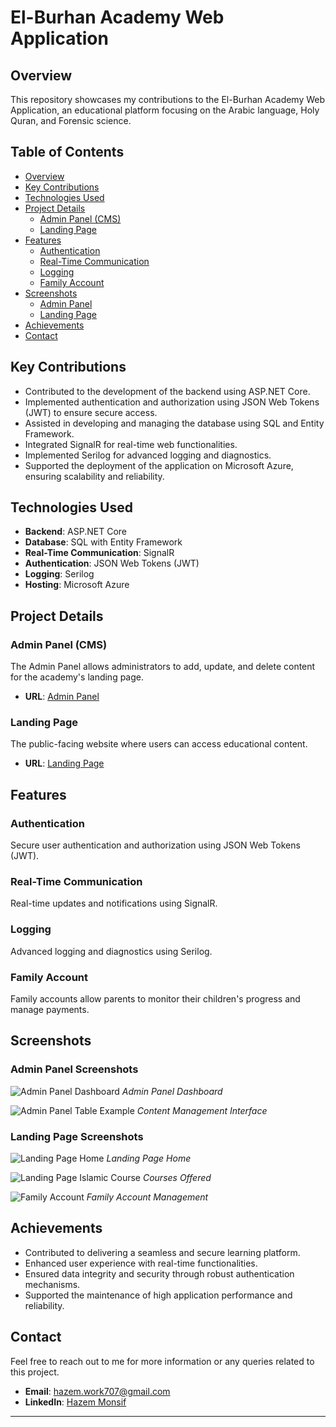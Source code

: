 # El-Burhan Academy Web Application

## Overview

This repository showcases my contributions to the El-Burhan Academy Web Application, an educational platform focusing on the Arabic language, Holy Quran, and Forensic science.

## Table of Contents

- [Overview](#overview)
- [Key Contributions](#key-contributions)
- [Technologies Used](#technologies-used)
- [Project Details](#project-details)
  - [Admin Panel (CMS)](#admin-panel-cms)
  - [Landing Page](#landing-page)
- [Features](#features)
  - [Authentication](#authentication)
  - [Real-Time Communication](#real-time-communication)
  - [Logging](#logging)
  - [Family Account](#family-account)
- [Screenshots](#screenshots)
  - [Admin Panel](#admin-panel-screenshots)
  - [Landing Page](#landing-page-screenshots)
- [Achievements](#achievements)
- [Contact](#contact)

## Key Contributions

- Contributed to the development of the backend using ASP.NET Core.
- Implemented authentication and authorization using JSON Web Tokens (JWT) to ensure secure access.
- Assisted in developing and managing the database using SQL and Entity Framework.
- Integrated SignalR for real-time web functionalities.
- Implemented Serilog for advanced logging and diagnostics.
- Supported the deployment of the application on Microsoft Azure, ensuring scalability and reliability.

## Technologies Used

- **Backend**: ASP.NET Core
- **Database**: SQL with Entity Framework
- **Real-Time Communication**: SignalR
- **Authentication**: JSON Web Tokens (JWT)
- **Logging**: Serilog
- **Hosting**: Microsoft Azure

## Project Details

### Admin Panel (CMS)

The Admin Panel allows administrators to add, update, and delete content for the academy's landing page.

- **URL**: [Admin Panel](https://el-burhanacademy.azurewebsites.net/)

### Landing Page

The public-facing website where users can access educational content.

- **URL**: [Landing Page](https://seifabdellah-001-site1.ktempurl.com/)

## Features

### Authentication

Secure user authentication and authorization using JSON Web Tokens (JWT).

### Real-Time Communication

Real-time updates and notifications using SignalR.

### Logging

Advanced logging and diagnostics using Serilog.

### Family Account

Family accounts allow parents to monitor their children's progress and manage payments.

## Screenshots

### Admin Panel Screenshots

![Admin Panel Dashboard](AdminPanal.png)
*Admin Panel Dashboard*

![Admin Panel Table Example](ShowFamily.png)
*Content Management Interface*

### Landing Page Screenshots

![Landing Page Home](LandingPageMain.png)
*Landing Page Home*

![Landing Page Islamic Course](IslamicCourse.png)
*Courses Offered*

![Family Account](FamilyPanal.png)
*Family Account Management*

## Achievements

- Contributed to delivering a seamless and secure learning platform.
- Enhanced user experience with real-time functionalities.
- Ensured data integrity and security through robust authentication mechanisms.
- Supported the maintenance of high application performance and reliability.

## Contact

Feel free to reach out to me for more information or any queries related to this project.

- **Email**: [hazem.work707@gmail.com](mailto:hazem.work707@gmail.com)
- **LinkedIn**: [Hazem Monsif](https://www.linkedin.com/in/hazem-monsif-060b7621a/)

---

